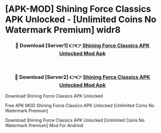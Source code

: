 # [APK-MOD] Shining Force Classics APK Unlocked - [Unlimited Coins No Watermark Premium] widr8



<div align="center">
<h3>🔴 Download [Server1] 👉👉 <a href="https://momento.my/?title=Shining_Force_Classics_APK_Unlocked">Shining Force Classics APK Unlocked Mod Apk</a></h3><br>

<h3>🔴 Download [Server2] 👉👉 <a href="https://momento.my/?title=Shining_Force_Classics_APK_Unlocked">Shining Force Classics APK Unlocked Mod Apk</a></h3>
</div>



Download Shining Force Classics APK Unlocked 

Free APK MOD Shining Force Classics APK Unlocked [Unlimited Coins No Watermark Premium]

Download Shining Force Classics APK Unlocked [Unlimited Coins No Watermark Premium] Mod For Android
